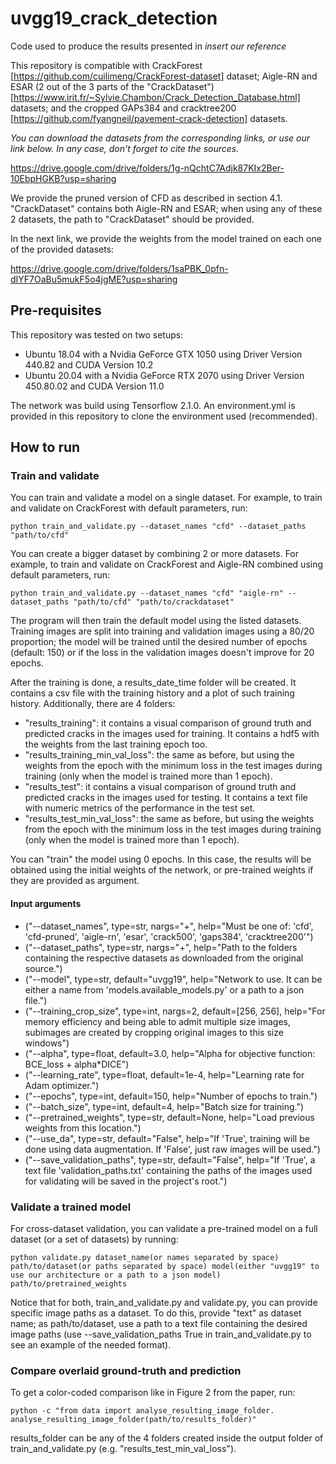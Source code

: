 # uvgg19_crack_detection
Code used to produce the results presented in _insert our reference_ 

This repository is compatible with CrackForest [https://github.com/cuilimeng/CrackForest-dataset] dataset; Aigle-RN and ESAR (2 out of the 3 parts of the "CrackDataset")[https://www.irit.fr/~Sylvie.Chambon/Crack_Detection_Database.html] datasets; and the cropped GAPs384 and cracktree200 [https://github.com/fyangneil/pavement-crack-detection] datasets.

_You can download the datasets from the corresponding links, or use our link below. In any case, don't forget to cite the sources._

https://drive.google.com/drive/folders/1g-nQchtC7Adjk87KIx2Ber-10EbpHGKB?usp=sharing

We provide the pruned version of CFD as described in section 4.1. "CrackDataset" contains both Aigle-RN and ESAR; when using any of these 2 datasets, the path to "CrackDataset" should be provided.

In the next link, we provide the weights from the model trained on each one of the provided datasets:

https://drive.google.com/drive/folders/1saPBK_0pfn-dIYF7OaBu5mukF5o4jgME?usp=sharing

## Pre-requisites
This repository was tested on two setups:
* Ubuntu 18.04 with a Nvidia GeForce GTX 1050 using Driver Version 440.82 and CUDA Version 10.2
* Ubuntu 20.04 with a Nvidia GeForce RTX 2070 using Driver Version 450.80.02 and CUDA Version 11.0

The network was build using Tensorflow 2.1.0. An environment.yml is provided in this repository to clone the environment used (recommended).

## How to run
### Train and validate
You can train and validate a model on a single dataset. For example, to train and validate on CrackForest with default parameters, run:
```
python train_and_validate.py --dataset_names "cfd" --dataset_paths "path/to/cfd"
```

You can create a bigger dataset by combining 2 or more datasets. For example, to train and validate on CrackForest and Aigle-RN combined using default parameters, run:
```
python train_and_validate.py --dataset_names "cfd" "aigle-rn" --dataset_paths "path/to/cfd" "path/to/crackdataset"
```

The program will then train the default model using the listed datasets. Training images are split into training and validation images using a 80/20 proportion; the model will be trained until the desired number of epochs (default: 150) or if the loss in the validation images doesn't improve for 20 epochs.

After the training is done, a results_date_time folder will be created. It contains a csv file with the training history and a plot of such training history. Additionally, there are 4 folders:
* "results_training": it contains a visual comparison of ground truth and predicted cracks in the images used for training. It contains a hdf5 with the weights from the last training epoch too.
* "results_training_min_val_loss": the same as before, but using the weights from the epoch with the minimum loss in the test images during training (only when the model is trained more than 1 epoch).
* "results_test": it contains a visual comparison of ground truth and predicted cracks in the images used for testing. It contains a text file with numeric metrics of the performance in the test set.
* "results_test_min_val_loss": the same as before, but using the weights from the epoch with the minimum loss in the test images during training (only when the model is trained more than 1 epoch).

You can "train" the model using 0 epochs. In this case, the results will be obtained using the initial weights of the network, or pre-trained weights if they are provided as argument.

#### Input arguments

* ("--dataset_names", type=str, nargs="+", help="Must be one of: 'cfd', 'cfd-pruned', 'aigle-rn', 'esar', 'crack500', 'gaps384', 'cracktree200'")
* ("--dataset_paths", type=str, nargs="+", help="Path to the folders containing the respective datasets as downloaded from the original source.")
* ("--model", type=str, default="uvgg19", help="Network to use. It can be either a name from 'models.available_models.py' or a path to a json file.")
* ("--training_crop_size", type=int, nargs=2, default=[256, 256], help="For memory efficiency and being able to admit multiple size images, subimages are created by cropping original images to this size windows")
* ("--alpha", type=float, default=3.0, help="Alpha for objective function: BCE_loss + alpha*DICE")
* ("--learning_rate", type=float, default=1e-4, help="Learning rate for Adam optimizer.")
* ("--epochs", type=int, default=150, help="Number of epochs to train.")
* ("--batch_size", type=int, default=4, help="Batch size for training.")
* ("--pretrained_weights", type=str, default=None, help="Load previous weights from this location.")
* ("--use_da", type=str, default="False", help="If 'True', training will be done using data augmentation. If 'False', just raw images will be used.")
* ("--save_validation_paths", type=str, default="False", help="If 'True', a text file 'validation_paths.txt' containing the paths of the images used for validating will be saved in the project's root.")

### Validate a trained model
For cross-dataset validation, you can validate a pre-trained model on a full dataset (or a set of datasets) by running:
```
python validate.py dataset_name(or names separated by space) path/to/dataset(or paths separated by space) model(either "uvgg19" to use our architecture or a path to a json model) path/to/pretrained_weights
```

Notice that for both, train_and_validate.py and validate.py, you can provide specific image paths as a dataset. To do this, provide "text" as dataset name; as path/to/dataset, use a path to a text file containing the desired image paths (use --save_validation_paths True in train_and_validate.py to see an example of the needed format).

### Compare overlaid ground-truth and prediction
To get a color-coded comparison like in Figure 2 from the paper, run:
```
python -c "from data import analyse_resulting_image_folder. analyse_resulting_image_folder(path/to/results_folder)"
```
results_folder can be any of the 4 folders created inside the output folder of train_and_validate.py (e.g. "results_test_min_val_loss").